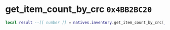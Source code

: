 # get_item_count_by_crc `0x4BB2BC20`

```lua
local result --[[ number ]] = natives.inventory.get_item_count_by_crc(_unk0 --[[ number ]], _unk1 --[[ number ]])
```
